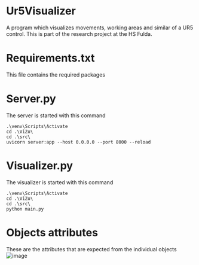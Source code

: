 # Ur5Visualizer
A program which visualizes movements, working areas and similar of a UR5 control. This is part of the research project at the HS Fulda.

# Requirements.txt

This file contains the required packages

# Server.py

The server is started with this command
```
.\venv\Scripts\Activate
cd .\ViZo\
cd .\src\
uvicorn server:app --host 0.0.0.0 --port 8000 --reload
```


# Visualizer.py

The visualizer is started with this command
```
.\venv\Scripts\Activate
cd .\ViZo\
cd .\src\
python main.py
```

# Objects attributes

These are the attributes that are expected from the individual objects
![image](https://github.com/user-attachments/assets/810bb1c2-77ce-4c1d-be99-5c454924a7b8)
